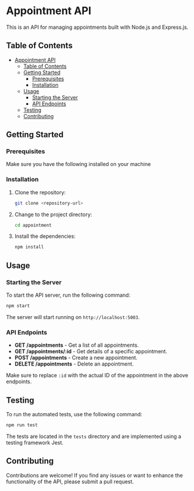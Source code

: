 # Appointment API

This is an API for managing appointments built with Node.js and Express.js.

## Table of Contents

- [Appointment API](#appointment-api)
  - [Table of Contents](#table-of-contents)
  - [Getting Started](#getting-started)
    - [Prerequisites](#prerequisites)
    - [Installation](#installation)
  - [Usage](#usage)
    - [Starting the Server](#starting-the-server)
    - [API Endpoints](#api-endpoints)
  - [Testing](#testing)
  - [Contributing](#contributing)

## Getting Started

### Prerequisites

Make sure you have the following installed on your machine

### Installation

1. Clone the repository:

   ```bash
   git clone <repository-url>
   ```

2. Change to the project directory:

   ```bash
   cd appointment
   ```

3. Install the dependencies:

   ```bash
   npm install
   ```

## Usage

### Starting the Server

To start the API server, run the following command:

```bash
npm start
```

The server will start running on `http://localhost:5003`.

### API Endpoints

- **GET /appointments** - Get a list of all appointments.
- **GET /appointments/:id** - Get details of a specific appointment.
- **POST /appointments** - Create a new appointment.
- **DELETE /appointments** - Delete an appointment.

Make sure to replace `:id` with the actual ID of the appointment in the above endpoints.

## Testing

To run the automated tests, use the following command:

```bash
npm run test
```

The tests are located in the `tests` directory and are implemented using a testing framework Jest.

## Contributing

Contributions are welcome! If you find any issues or want to enhance the functionality of the API, please submit a pull request.

